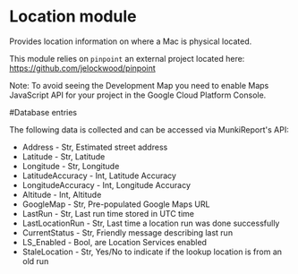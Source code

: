Location module
==============

Provides location information on where a Mac is physical located.

This module relies on `pinpoint` an external project located here: https://github.com/jelockwood/pinpoint

Note: To avoid seeing the Development Map you need to enable Maps JavaScript API for your project in the Google Cloud Platform Console.

#Database entries

The following data is collected and can be accessed via MunkiReport's API:

* Address - Str, Estimated street address
* Latitude - Str, Latitude
* Longitude - Str, Longitude
* LatitudeAccuracy - Int, Latitude Accuracy
* LongitudeAccuracy - Int, Longitude Accuracy
* Altitude - Int, Altitude
* GoogleMap - Str, Pre-populated Google Maps URL
* LastRun - Str, Last run time stored in UTC time
* LastLocationRun - Str, Last time a location run was done successfully
* CurrentStatus - Str, Friendly message describing last run
* LS_Enabled - Bool, are Location Services enabled
* StaleLocation - Str, Yes/No to indicate if the lookup location is from an old run
